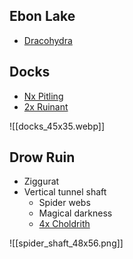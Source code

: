 
## Ebon Lake

* [Dracohydra](https://www.dndbeyond.com/monsters/2059715-dracohydra)

## Docks

* [Nx Pitling](https://www.dndbeyond.com/monsters/4485977-pitling)
* [2x Ruinant](https://www.dndbeyond.com/monsters/4485987-ruinant)

![[docks_45x35.webp]]

## Drow Ruin

* Ziggurat
* Vertical tunnel shaft
	* Spider webs 
	* Magical darkness
	* [4x Choldrith](https://www.dndbeyond.com/monsters/2560755-choldrith)

![[spider_shaft_48x56.png]]